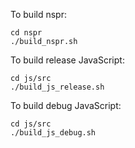 To build nspr:

	cd nspr
	./build_nspr.sh

To build release JavaScript:

	cd js/src
	./build_js_release.sh

To build debug JavaScript:

	cd js/src
	./build_js_debug.sh
